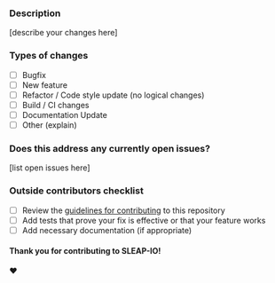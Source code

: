 ### Description
[describe your changes here]

### Types of changes

- [ ] Bugfix
- [ ] New feature
- [ ] Refactor / Code style update (no logical changes)
- [ ] Build / CI changes
- [ ] Documentation Update
- [ ] Other (explain)

### Does this address any currently open issues?
[list open issues here]

### Outside contributors checklist

- [ ] Review the [guidelines for contributing](https://github.com/talmolab/sleap-io/blob/main/CONTRIBUTING.md) to this repository
- [ ] Add tests that prove your fix is effective or that your feature works
- [ ] Add necessary documentation (if appropriate)

#### Thank you for contributing to SLEAP-IO!
:heart:
